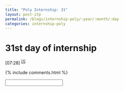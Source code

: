 ```yaml
---
title: "Poly Internship: 31"
layout: post-itp
permalink: /blogs/internship-poly/:year/:month/:day
categories: internship-poly
---
```

# 31st day of internship

<span class="timestamp">[07:28]</span> <sup><a href='#1'>[1]</a></sup>


{% include comments.html %}

<input id="password-input" type="password" class="text-secret" onkeyup="unlock()">

<span class="disable-selection" id="truth" style="display:none;"><sup id='1'>[1]</sup> whilst taking a shower earlier, my mind teetered between which route of life i am gonna take. during the long weekend, the community of the church has helped so much in reminding how valuable this community is. so now between the church and my flesh i have to choose. my soul still suffers but not as much as last week. now i have to ask myself this: where is God in the picture?</span>